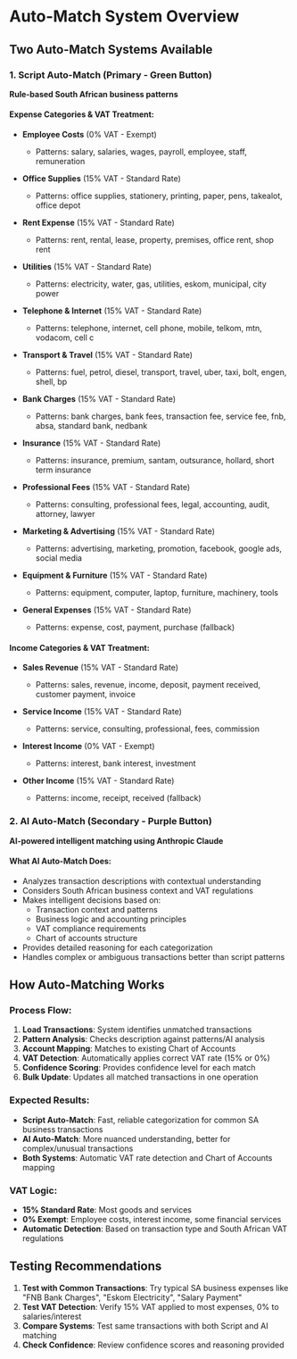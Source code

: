 # Auto-Match System Overview

## Two Auto-Match Systems Available

### 1. Script Auto-Match (Primary - Green Button)
**Rule-based South African business patterns**

#### Expense Categories & VAT Treatment:
- **Employee Costs** (0% VAT - Exempt)
  - Patterns: salary, salaries, wages, payroll, employee, staff, remuneration
  
- **Office Supplies** (15% VAT - Standard Rate)
  - Patterns: office supplies, stationery, printing, paper, pens, takealot, office depot
  
- **Rent Expense** (15% VAT - Standard Rate)
  - Patterns: rent, rental, lease, property, premises, office rent, shop rent
  
- **Utilities** (15% VAT - Standard Rate)
  - Patterns: electricity, water, gas, utilities, eskom, municipal, city power
  
- **Telephone & Internet** (15% VAT - Standard Rate)
  - Patterns: telephone, internet, cell phone, mobile, telkom, mtn, vodacom, cell c
  
- **Transport & Travel** (15% VAT - Standard Rate)
  - Patterns: fuel, petrol, diesel, transport, travel, uber, taxi, bolt, engen, shell, bp
  
- **Bank Charges** (15% VAT - Standard Rate)
  - Patterns: bank charges, bank fees, transaction fee, service fee, fnb, absa, standard bank, nedbank
  
- **Insurance** (15% VAT - Standard Rate)
  - Patterns: insurance, premium, santam, outsurance, hollard, short term insurance
  
- **Professional Fees** (15% VAT - Standard Rate)
  - Patterns: consulting, professional fees, legal, accounting, audit, attorney, lawyer
  
- **Marketing & Advertising** (15% VAT - Standard Rate)
  - Patterns: advertising, marketing, promotion, facebook, google ads, social media
  
- **Equipment & Furniture** (15% VAT - Standard Rate)
  - Patterns: equipment, computer, laptop, furniture, machinery, tools
  
- **General Expenses** (15% VAT - Standard Rate)
  - Patterns: expense, cost, payment, purchase (fallback)

#### Income Categories & VAT Treatment:
- **Sales Revenue** (15% VAT - Standard Rate)
  - Patterns: sales, revenue, income, deposit, payment received, customer payment, invoice
  
- **Service Income** (15% VAT - Standard Rate)
  - Patterns: service, consulting, professional, fees, commission
  
- **Interest Income** (0% VAT - Exempt)
  - Patterns: interest, bank interest, investment
  
- **Other Income** (15% VAT - Standard Rate)
  - Patterns: income, receipt, received (fallback)

### 2. AI Auto-Match (Secondary - Purple Button)
**AI-powered intelligent matching using Anthropic Claude**

#### What AI Auto-Match Does:
- Analyzes transaction descriptions with contextual understanding
- Considers South African business context and VAT regulations
- Makes intelligent decisions based on:
  - Transaction context and patterns
  - Business logic and accounting principles
  - VAT compliance requirements
  - Chart of accounts structure
- Provides detailed reasoning for each categorization
- Handles complex or ambiguous transactions better than script patterns

## How Auto-Matching Works

### Process Flow:
1. **Load Transactions**: System identifies unmatched transactions
2. **Pattern Analysis**: Checks description against patterns/AI analysis
3. **Account Mapping**: Matches to existing Chart of Accounts
4. **VAT Detection**: Automatically applies correct VAT rate (15% or 0%)
5. **Confidence Scoring**: Provides confidence level for each match
6. **Bulk Update**: Updates all matched transactions in one operation

### Expected Results:
- **Script Auto-Match**: Fast, reliable categorization for common SA business transactions
- **AI Auto-Match**: More nuanced understanding, better for complex/unusual transactions
- **Both Systems**: Automatic VAT rate detection and Chart of Accounts mapping

### VAT Logic:
- **15% Standard Rate**: Most goods and services
- **0% Exempt**: Employee costs, interest income, some financial services
- **Automatic Detection**: Based on transaction type and South African VAT regulations

## Testing Recommendations

1. **Test with Common Transactions**: Try typical SA business expenses like "FNB Bank Charges", "Eskom Electricity", "Salary Payment"
2. **Test VAT Detection**: Verify 15% VAT applied to most expenses, 0% to salaries/interest
3. **Compare Systems**: Test same transactions with both Script and AI matching
4. **Check Confidence**: Review confidence scores and reasoning provided
